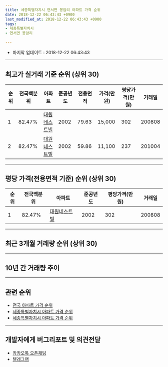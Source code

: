 ```yaml
---
title: 세종특별자치시 연서면 봉암리 아파트 가격 순위
date: 2018-12-22 06:43:43 +0900
last_modified_at: 2018-12-22 06:43:43 +0900
tags:
- 세종특별자치시
- 연서면 봉암리

---
```


* 마지막 업데이트 : 2018-12-22 06:43:43

---

## 최고가 실거래 기준 순위 (상위 30)


|순위|전국백분위|아파트|준공년도|전용면적|가격(만원)|평당가격(만원)|거래일|
|---|---|---|---|---|---|---|---|
|1|82.47%|[대원네스트빌](https://search.naver.com/search.naver?query=%EC%84%B8%EC%A2%85%ED%8A%B9%EB%B3%84%EC%9E%90%EC%B9%98%EC%8B%9C+%EC%97%B0%EC%84%9C%EB%A9%B4+%EB%B4%89%EC%95%94%EB%A6%AC+%EB%8C%80%EC%9B%90%EB%84%A4%EC%8A%A4%ED%8A%B8%EB%B9%8C)|2002|79.63|15,000|302|200808|
|2|82.47%|[대원네스트빌](https://search.naver.com/search.naver?query=%EC%84%B8%EC%A2%85%ED%8A%B9%EB%B3%84%EC%9E%90%EC%B9%98%EC%8B%9C+%EC%97%B0%EC%84%9C%EB%A9%B4+%EB%B4%89%EC%95%94%EB%A6%AC+%EB%8C%80%EC%9B%90%EB%84%A4%EC%8A%A4%ED%8A%B8%EB%B9%8C)|2002|59.86|11,100|237|201004|


---

## 평당 가격(전용면적 기준) 순위 (상위 30)


|순위|전국백분위|아파트|준공년도|평당가격(만원)|거래일|
|---|---|---|---|---|---|
|1|82.47%|[대원네스트빌](https://search.naver.com/search.naver?query=%EC%84%B8%EC%A2%85%ED%8A%B9%EB%B3%84%EC%9E%90%EC%B9%98%EC%8B%9C+%EC%97%B0%EC%84%9C%EB%A9%B4+%EB%B4%89%EC%95%94%EB%A6%AC+%EB%8C%80%EC%9B%90%EB%84%A4%EC%8A%A4%ED%8A%B8%EB%B9%8C)|2002|302|200808|


---

## 최근 3개월 거래량 순위 (상위 30)


<div style="width:100%;">
    <canvas id="deal_count_ranking" height="250"></canvas>
</div>


<script>
new Chart(document.getElementById("deal_count_ranking"), {
    type: 'horizontalBar',
    data: {
        labels: ['대원네스트빌'],
        datasets: [{
            label: '실거래 수',
            data: [8],
            borderColor: "rgba(255, 0, 128, 1)",
            backgroundColor: "rgba(255, 0, 128, 0.5)",
            fill: false,
        }]
    },
    options: {
        responsive: true,
        title: {
            display: true,
            text: '최근 3개월 거래량 순위'
        },
        tooltips: {
            mode: 'index',
            intersect: false,
            callbacks: {
                title: function(tooltipItems, data) {
                    return "실거래 수:";
                },
                label: function(tooltipItem, data) {
                    return data.labels[tooltipItem.index] + ": " + tooltipItem.xLabel;
                }
            }
        },
        hover: {
            mode: 'nearest',
            intersect: true
        },
        scales: {
            xAxes: [{
                display: true,
                scaleLabel: {
                    display: true,
                    labelString: '실거래 수'
                },
                ticks: {
                    suggestedMin: 0,
                }
            }],
            yAxes: [{
                display: true,
                ticks: {
                    autoSkip: false,
                    callback: function(value, index, values) {
                        if (value.length > 15)
                            return value.substr(0, 13) + "...";
                        else
                            return value;
                    }
                },
                scaleLabel: {
                    display: false,
                }
            }]
        }
    }
});

</script>


---

## 10년 간 거래량 추이


<div style="width:100%;">
    <canvas id="deal_progress" height="250"></canvas>
</div>

<script>
new Chart(document.getElementById("deal_progress"), {
    type: 'line',
    data: {
        labels: ['200812','200901','200902','200903','200904','200905','200906','200907','200908','200909','200910','200911','200912','201001','201002','201003','201004','201005','201006','201007','201008','201009','201010','201011','201012','201101','201102','201103','201104','201105','201106','201107','201108','201109','201110','201111','201112','201201','201202','201203','201204','201205','201206','201207','201208','201209','201210','201211','201212','201301','201302','201303','201304','201305','201306','201307','201308','201309','201310','201311','201312','201401','201402','201403','201404','201405','201406','201407','201408','201409','201410','201411','201412','201501','201502','201503','201504','201505','201506','201507','201508','201509','201510','201511','201512','201601','201602','201603','201604','201605','201606','201607','201608','201609','201610','201611','201612','201701','201702','201703','201704','201705','201706','201707','201708','201709','201710','201711','201712','201801','201802','201803','201804','201805','201806','201807','201808','201809','201810','201811','201812'],
        datasets: [{
            label: '실거래 수',
            pointRadius: 1,
            data: [1, 1, 1, 1, 1, 0, 1, 1, 0, 2, 0, 3, 2, 2, 1, 1, 4, 1, 3, 3, 3, 3, 5, 4, 4, 3, 5, 6, 4, 9, 4, 8, 9, 8, 11, 6, 2, 2, 2, 3, 2, 2, 2, 7, 2, 3, 2, 2, 1, 1, 3, 7, 3, 4, 2, 2, 2, 2, 2, 1, 1, 1, 3, 3, 4, 3, 4, 2, 0, 4, 1, 1, 2, 2, 2, 1, 0, 1, 1, 1, 1, 2, 1, 2, 2, 1, 2, 3, 1, 6, 3, 1, 6, 3, 1, 2, 4, 2, 3, 8, 3, 4, 1, 1, 2, 3, 2, 2, 2, 1, 2, 3, 2, 5, 0, 1, 2, 1, 3, 5, 0],
            borderColor: "rgba(255, 201, 14, 1)",
            backgroundColor: "rgba(255, 201, 14, 0.5)",
            fill: true,
        }]
    },
    options: {
        responsive: true,
        title: {
            display: true,
            text: '10년간 거래량 추이'
        },
        tooltips: {
            mode: 'index',
            intersect: false,
        },
        hover: {
            mode: 'nearest',
            intersect: true
        },
        scales: {
            xAxes: [{
                display: true,
                scaleLabel: {
                    display: true,
                    labelString: '년/월'
                }
            }],
            yAxes: [{
                display: true,
                ticks: {
                    suggestedMin: 0,
                },
                scaleLabel: {
                    display: true,
                    labelString: '실거래 수'
                }
            }]
        }
    }
});

</script>


---

## 관련 순위

- [전국 아파트 가격 순위](https://inasie.github.io/apt-ranking/전국)
- [세종특별자치시 아파트 가격 순위](https://inasie.github.io/apt-ranking/세종특별자치시)
- [세종특별자치시 아파트 가격 순위](https://inasie.github.io/apt-ranking/세종특별자치시)


---

## 개발자에게 버그리포트 및 의견전달

- [카카오톡 오픈채팅](https://open.kakao.com/o/gLJUAP4)
- [텔레그램](https://t.me/inasie)

